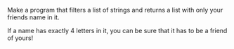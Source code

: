 Make a program that filters a list of strings and returns a list with only your friends name in it.

If a name has exactly 4 letters in it, you can be sure that it has to be a friend of yours!